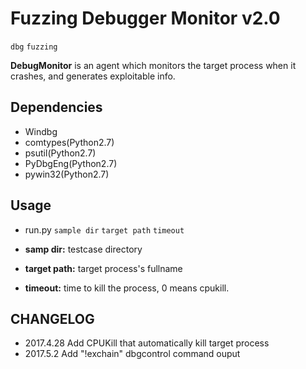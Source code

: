 
# Fuzzing Debugger Monitor v2.0

`dbg` `fuzzing`

**DebugMonitor** is an agent which monitors the  target process when it crashes, 
and generates exploitable info.


## Dependencies

- Windbg
- comtypes(Python2.7)
- psutil(Python2.7)
- PyDbgEng(Python2.7)
- pywin32(Python2.7)



## Usage

- run.py `sample dir` `target path` `timeout`

- **samp dir:** testcase directory
- **target path:** target process's fullname 
- **timeout:** time to kill the process, 0 means cpukill.


## CHANGELOG

- 2017.4.28 Add CPUKill that automatically kill target process
- 2017.5.2  Add "!exchain" dbgcontrol command ouput
